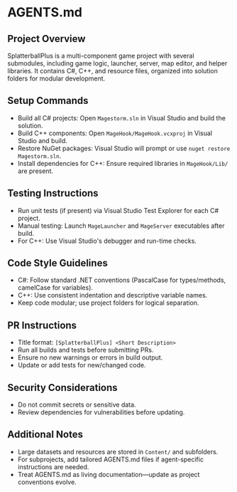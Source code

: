 # AGENTS.md

## Project Overview
SplatterballPlus is a multi-component game project with several submodules, including game logic, launcher, server, map editor, and helper libraries. It contains C#, C++, and resource files, organized into solution folders for modular development.

## Setup Commands
- Build all C# projects: Open `Magestorm.sln` in Visual Studio and build the solution.
- Build C++ components: Open `MageHook/MageHook.vcxproj` in Visual Studio and build.
- Restore NuGet packages: Visual Studio will prompt or use `nuget restore Magestorm.sln`.
- Install dependencies for C++: Ensure required libraries in `MageHook/Lib/` are present.

## Testing Instructions
- Run unit tests (if present) via Visual Studio Test Explorer for each C# project.
- Manual testing: Launch `MageLauncher` and `MageServer` executables after build.
- For C++: Use Visual Studio's debugger and run-time checks.

## Code Style Guidelines
- C#: Follow standard .NET conventions (PascalCase for types/methods, camelCase for variables).
- C++: Use consistent indentation and descriptive variable names.
- Keep code modular; use project folders for logical separation.

## PR Instructions
- Title format: `[SplatterballPlus] <Short Description>`
- Run all builds and tests before submitting PRs.
- Ensure no new warnings or errors in build output.
- Update or add tests for new/changed code.

## Security Considerations
- Do not commit secrets or sensitive data.
- Review dependencies for vulnerabilities before updating.

## Additional Notes
- Large datasets and resources are stored in `Content/` and subfolders.
- For subprojects, add tailored AGENTS.md files if agent-specific instructions are needed.
- Treat AGENTS.md as living documentation—update as project conventions evolve.
